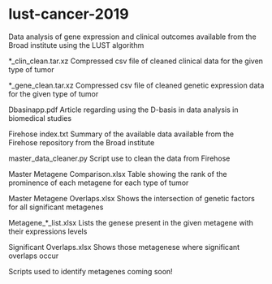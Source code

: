 # lust-cancer-2019
Data analysis of gene expression and clinical outcomes available from the Broad institute using the LUST algorithm

*_clin_clean.tar.xz Compressed csv file of cleaned clinical data for the given type of tumor

*_gene_clean.tar.xz Compressed csv file of cleaned genetic expression data for the given type of tumor

Dbasinapp.pdf Article regarding using the D-basis in data analysis in biomedical studies

Firehose index.txt Summary of the available data available from the Firehose repository from the Broad institute

master_data_cleaner.py Script use to clean the data from Firehose

Master Metagene Comparison.xlsx Table showing the rank of the prominence of each metagene for each type of tumor

Master Metagene Overlaps.xlsx Shows the intersection of genetic factors for all significant metagenes

Metagene_*_list.xlsx Lists the genese present in the given metagene with their expressions levels

Significant Overlaps.xlsx Shows those metagenese where significant overlaps occur

Scripts used to identify metagenes coming soon!
